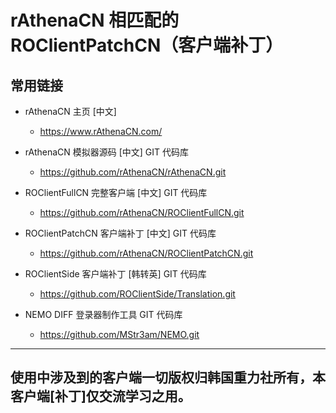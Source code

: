 rAthenaCN 相匹配的 ROClientPatchCN（客户端补丁）
=======

常用链接
---------
* rAthenaCN 主页 [中文]
	* https://www.rAthenaCN.com/
	
* rAthenaCN 模拟器源码 [中文] GIT 代码库
	* https://github.com/rAthenaCN/rAthenaCN.git

* ROClientFullCN 完整客户端 [中文] GIT 代码库
	* https://github.com/rAthenaCN/ROClientFullCN.git

* ROClientPatchCN 客户端补丁 [中文] GIT 代码库
	* https://github.com/rAthenaCN/ROClientPatchCN.git

* ROClientSide 客户端补丁 [韩转英] GIT 代码库
	* https://github.com/ROClientSide/Translation.git
	
* NEMO DIFF 登录器制作工具 GIT 代码库
	* https://github.com/MStr3am/NEMO.git

---------
使用中涉及到的客户端一切版权归韩国重力社所有，本客户端[补丁]仅交流学习之用。
---------